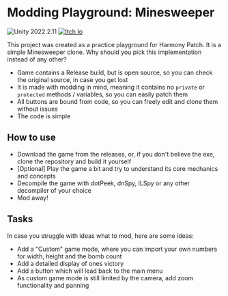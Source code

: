 # Modding Playground: Minesweeper

![Unity 2022.2.11](https://img.shields.io/badge/Unity-2022.2.11-blue) [![Itch Io](https://img.shields.io/badge/-Itch%20IO-red)](https://theashenwolf.itch.io/modding-playground-minesweeper)

This project was created as a practice playground for Harmony Patch. It is a simple Minesweeper clone. 
Why should you pick this implementation instead of any other?

- Game contains a Release build, but is open source, so you can check the original source, in case you get lost
- It is made with modding in mind, meaning it contains no `private` or `protected` methods / variables, so you can easily patch them
- All buttons are bound from code, so you can freely edit and clone them without issues
- The code is simple

## How to use

- Download the game from the releases, or, if you don't believe the exe, clone the repository and build it yourself
- [Optional] Play the game a bit and try to understand its core mechanics and concepts
- Decompile the game with dotPeek, dnSpy, ILSpy or any other decompiler of your choice
- Mod away!

## Tasks

In case you struggle with ideas what to mod, here are some ideas:
- Add a "Custom" game mode, where you can import your own numbers for width, height and the bomb count
- Add a detailed display of ones victory
- Add a button which will lead back to the main menu
- As custom game mode is still limited by the camera, add zoom functionality and panning
